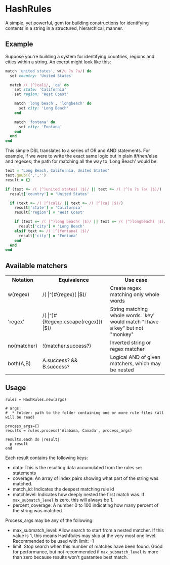 
# HashRules

A simple, yet powerful, gem for building constructions for identifying contents in a string in a structured, hierarchical, manner.

## Example

Suppose you're building a system for identifying countries, regions and cities within a string. An exerpt might look like this:

```ruby
match 'united states', w(/u ?s ?a/) do
  set country: 'United States'

  match /( |^)cali/, 'ca' do
    set state: 'California'
    set region: 'West Coast'

    match 'long beach', 'longbeach' do
      set city: 'Long Beach'
    end

    match 'fontana' do
      set city: 'Fontana'
    end
  end
end
```

This simple DSL translates to a series of OR and AND statements. For example, if we were to write the exact same logic but in plain if/then/else and regexes; the path for matching all the way to 'Long Beach' would be:

```ruby
text = "Long Beach, California, United States"
text.gsub!(',','')
result = {}

if (text =~ /( |^)united states( |$)/ || text =~ /( |^)u ?s ?a( |$)/)
  result['country'] = 'United States'

  if (text =~ /( |^)cali/ || text =~ /( |^)ca( |$)/)
    result['state'] = 'California'
    result['region'] = 'West Coast'

    if (text =~ /( |^)long beach( |$)/ || text =~ /( |^)longbeach( |$)/)
      result['city'] = 'Long Beach'
    elsif text =~ /( |^)fontana( |$)/
      result['city'] = 'Fontana'
    end
  end
end
```

## Available matchers
<table>
  <tr>
    <th>Notation</th><th>Equivalence</th><th>Use case</th>
  </tr>
  <tr>
    <td>
      w(regex)
    </td>
    <td>
      /( |^)#{regex}( |$)/
    </td>
    <td>
      Create regex matching only whole words 
    </td>
  </tr>

  <tr>
    <td>
      'regex'
    </td>
    <td>
      /( |^)#{Regexp.escape(regex)}( |$)/
    </td>
    <td>
      String matching whole words. 'key' would match "I have a key" but not "monkey"
    </td>
  </tr>

  <tr>
    <td>
      no(matcher)
    </td>
    <td>
      !(matcher.success?)
    </td>
    <td>
      Inverted string or regex matcher 
    </td>
  </tr>

  <tr>
    <td>
      both(A,B)
    </td>
    <td>
      A.success? && B.success?            
    </td>
    <td>
      Logical AND of given matchers, which may be nested 
    </td>
  </tr>
</table>

## Usage

```
rules = HashRules.new(args)

# args:
#  * folder: path to the folder containing one or more rule files (all will be read)

process_args={}
results = rules.process('Alabama, Canada', process_args)

results.each do |result|
  p result
end
```

Each result contains the following keys:

* data: This is the resulting data accumulated from the rules `set` statements
* coverage: An array of index pairs showing what part of the string was matched.
* match_id: Indicates the deepest matching rule id
* matchlevel: Indicates how deeply nested the first match was. If `max_submatch_level` is zero, this will always be 1.
* percent_coverage: A number 0 to 100 indicating how many percent of the string was matched

Process_args may be any of the following:

* max_submatch_level: Allow search to start from a nested matcher. If this value is 1, this means HashRules may skip at the very most one level. Recommended to be used with limit: -1
* limit: Stop search when this number of matches have been found. Good for performance, but not recommended if `max_submatch_level` is more than zero because results won't guarantee best match.

